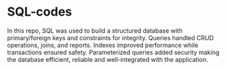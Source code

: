 # SQL-codes
In this repo, SQL was used to build a structured database with primary/foreign keys and constraints for integrity. Queries handled CRUD operations, joins, and reports. Indexes improved performance while transactions ensured safety. Parameterized queries added security making the database efficient, reliable and well-integrated with the application.
